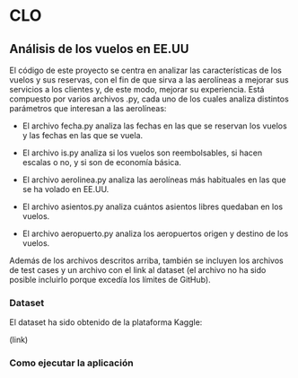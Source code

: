 # CLO

## Análisis de los vuelos en EE.UU

El código de este proyecto se centra en analizar las características de los vuelos y sus reservas, con el fin de que sirva a las aerolíneas a mejorar sus servicios a los clientes y, de este modo, mejorar su experiencia. Está compuesto por varios archivos .py, cada uno de los cuales analiza distintos parámetros que interesan a las aerolíneas:

- El archivo fecha.py analiza las fechas en las que se reservan los vuelos y las fechas en las que se vuela.

- El archivo is.py analiza si los vuelos son reembolsables, si hacen escalas o no, y si son de economía básica.

- El archivo aerolinea.py analiza las aerolíneas más habituales en las que se ha volado en EE.UU.

- El archivo asientos.py analiza cuántos asientos libres quedaban en los vuelos.

- El archivo aeropuerto.py analiza los aeropuertos origen y destino de los vuelos.

Además de los archivos descritos arriba, también se incluyen los archivos de test cases y un archivo con el link al dataset (el archivo no ha sido posible incluirlo porque excedía los límites de GitHub).


### Dataset

El dataset ha sido obtenido de la plataforma Kaggle:

(link)


### Como ejecutar la aplicación

